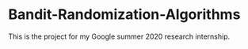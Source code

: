 # Bandit-Randomization-Algorithms
This is the project for my Google summer 2020 research internship.
